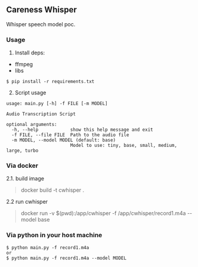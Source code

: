 Careness Whisper
---
Whisper speech model poc.

### Usage
1. Install deps:

- ffmpeg
- libs

```
$ pip install -r requirements.txt
```

2. Script usage
```
usage: main.py [-h] -f FILE [-m MODEL]

Audio Transcription Script

optional arguments:
  -h, --help            show this help message and exit
  -f FILE, --file FILE  Path to the audio file
  -m MODEL, --model MODEL (default: base)
                        Model to use: tiny, base, small, medium, large, turbo
```

### Via docker

2.1. build image
> docker build -t cwhisper .

2.2 run cwhisper
> docker run -v $(pwd):/app/cwhisper -f /app/cwhisper/record1.m4a --model base


### Via python in your host machine
```
$ python main.py -f record1.m4a
or
$ python main.py -f record1.m4a --model MODEL
```